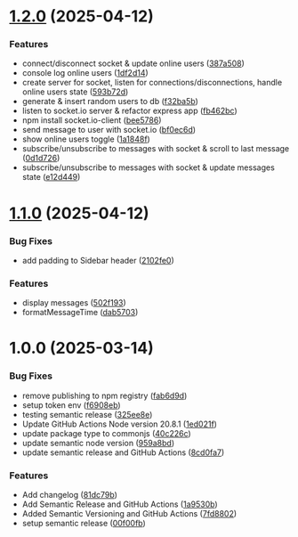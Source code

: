 # [1.2.0](https://github.com/flowz0/chat-app/compare/v1.1.0...v1.2.0) (2025-04-12)


### Features

* connect/disconnect socket & update online users ([387a508](https://github.com/flowz0/chat-app/commit/387a508cbfeb16ffa96bc2bf5e3e6602df0fc7f0))
* console log online users ([1df2d14](https://github.com/flowz0/chat-app/commit/1df2d1484124304fa3991f28f0be88a5e5ce056c))
* create server for socket, listen for connections/disconnections, handle online users state ([593b72d](https://github.com/flowz0/chat-app/commit/593b72d0153146b1d8bc9b7c9bbf46ed1ca8e78a))
* generate & insert random users to db ([f32ba5b](https://github.com/flowz0/chat-app/commit/f32ba5b6bf886332f1038f1d2508d308d578ca58))
* listen to socket.io server & refactor express app ([fb462bc](https://github.com/flowz0/chat-app/commit/fb462bc1f05f72919a0ed5d68f67fa7076aea699))
* npm install socket.io-client ([bee5786](https://github.com/flowz0/chat-app/commit/bee5786b42115dba06d5f14693d2b4d6402972ac))
* send message to user with socket.io ([bf0ec6d](https://github.com/flowz0/chat-app/commit/bf0ec6d354218548550ab9989b0f0bf25279f636))
* show online users toggle ([1a1848f](https://github.com/flowz0/chat-app/commit/1a1848f9a9214dc61519f7ff8ff926ee4d3e2905))
* subscribe/unsubscribe to messages with socket & scroll to last message ([0d1d726](https://github.com/flowz0/chat-app/commit/0d1d7269bee67b2308748f407b96bc1337323ba0))
* subscribe/unsubscribe to messages with socket & update messages state ([e12d449](https://github.com/flowz0/chat-app/commit/e12d449c3b29407d101e737d5c00d713bddb814a))

# [1.1.0](https://github.com/flowz0/chat-app/compare/v1.0.0...v1.1.0) (2025-04-12)


### Bug Fixes

* add padding to Sidebar header ([2102fe0](https://github.com/flowz0/chat-app/commit/2102fe027291d3b15c13ee0e4cae7c0652a8b4b3))


### Features

* display messages ([502f193](https://github.com/flowz0/chat-app/commit/502f193698daed422f53f1a5938d9d21ab45aefc))
* formatMessageTime ([dab5703](https://github.com/flowz0/chat-app/commit/dab5703ace38eea049a92df73321a5657f60e618))

# 1.0.0 (2025-03-14)


### Bug Fixes

* remove publishing to npm registry ([fab6d9d](https://github.com/flowz0/chat-app/commit/fab6d9d6f44db4d2b632ca262b4ea73a34c1fd9e))
* setup token env ([f6908eb](https://github.com/flowz0/chat-app/commit/f6908eba4c24ef643d5326cfc4cf86381c13a04b))
* testing semantic release ([325ee8e](https://github.com/flowz0/chat-app/commit/325ee8e175b0ac5ba1ca16a5239ea38039775772))
* Update GitHub Actions Node version 20.8.1 ([1ed021f](https://github.com/flowz0/chat-app/commit/1ed021f9a50c51ff068328b259fffa5416f2cff5))
* update package type to commonjs ([40c226c](https://github.com/flowz0/chat-app/commit/40c226cfb99e24012cdacca1d626354c6062fa55))
* update semantic node version ([959a8bd](https://github.com/flowz0/chat-app/commit/959a8bddc5ce8bccf72ce4f5261d954d4c70a59e))
* update semantic release and GitHub Actions ([8cd0fa7](https://github.com/flowz0/chat-app/commit/8cd0fa7e2dd8936db04673967f0e24d924e20c52))


### Features

* Add changelog ([81dc79b](https://github.com/flowz0/chat-app/commit/81dc79ba611537a76ccd1847ee400a858cd3c93b))
* Add Semantic Release and GitHub Actions ([1a9530b](https://github.com/flowz0/chat-app/commit/1a9530b0216fd9929bde848e628b9207f0c8d99c))
* Added Semantic Versioning and GitHub Actions ([7fd8802](https://github.com/flowz0/chat-app/commit/7fd8802b3c615b0b9663efb98f5a586914d22277))
* setup semantic release ([00f00fb](https://github.com/flowz0/chat-app/commit/00f00fb47e5838e099809d2bb8d8782b8a3f994e))
